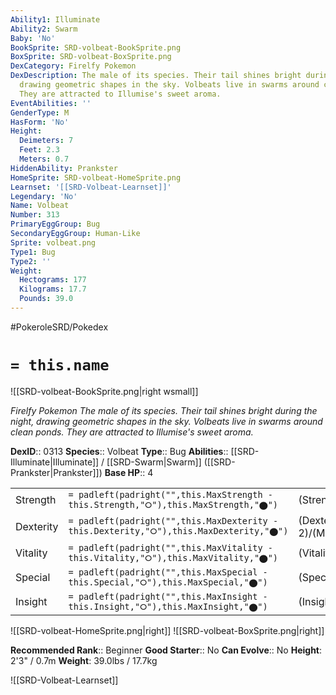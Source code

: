 ```yaml
---
Ability1: Illuminate
Ability2: Swarm
Baby: 'No'
BookSprite: SRD-volbeat-BookSprite.png
BoxSprite: SRD-volbeat-BoxSprite.png
DexCategory: Firelfy Pokemon
DexDescription: The male of its species. Their tail shines bright during the night,
  drawing geometric shapes in the sky. Volbeats live in swarms around clean ponds.
  They are attracted to Illumise's sweet aroma.
EventAbilities: ''
GenderType: M
HasForm: 'No'
Height:
  Deimeters: 7
  Feet: 2.3
  Meters: 0.7
HiddenAbility: Prankster
HomeSprite: SRD-volbeat-HomeSprite.png
Learnset: '[[SRD-Volbeat-Learnset]]'
Legendary: 'No'
Name: Volbeat
Number: 313
PrimaryEggGroup: Bug
SecondaryEggGroup: Human-Like
Sprite: volbeat.png
Type1: Bug
Type2: ''
Weight:
  Hectograms: 177
  Kilograms: 17.7
  Pounds: 39.0
---
```


#PokeroleSRD/Pokedex

# `= this.name`

![[SRD-volbeat-BookSprite.png|right wsmall]]

*Firelfy Pokemon*
*The male of its species. Their tail shines bright during the night, drawing geometric shapes in the sky. Volbeats live in swarms around clean ponds. They are attracted to Illumise's sweet aroma.*

**DexID**:: 0313
**Species**:: Volbeat
**Type**:: Bug
**Abilities**:: [[SRD-Illuminate|Illuminate]] / [[SRD-Swarm|Swarm]] ([[SRD-Prankster|Prankster]])
**Base HP**:: 4

|           |                                                                                        |                                          |
| --------- | -------------------------------------------------------------------------------------- | ---------------------------------------- |
| Strength  | `= padleft(padright("",this.MaxStrength - this.Strength,"⭘"),this.MaxStrength,"⬤")`    | (Strength::2)/(MaxStrength::5)   |
| Dexterity | `= padleft(padright("",this.MaxDexterity - this.Dexterity,"⭘"),this.MaxDexterity,"⬤")` | (Dexterity:: 2)/(MaxDexterity::5) |
| Vitality  | `= padleft(padright("",this.MaxVitality - this.Vitality,"⭘"),this.MaxVitality,"⬤")`    | (Vitality::2)/(MaxVitality::5)   |
| Special   | `= padleft(padright("",this.MaxSpecial - this.Special,"⭘"),this.MaxSpecial,"⬤")`       | (Special::2)/(MaxSpecial::4)     |
| Insight   | `= padleft(padright("",this.MaxInsight - this.Insight,"⭘"),this.MaxInsight,"⬤")`       | (Insight::2)/(MaxInsight::5)     |

![[SRD-volbeat-HomeSprite.png|right]]
![[SRD-volbeat-BoxSprite.png|right]]

**Recommended Rank**:: Beginner
**Good Starter**:: No
**Can Evolve**:: No
**Height**: 2'3" / 0.7m
**Weight**: 39.0lbs / 17.7kg

![[SRD-Volbeat-Learnset]]